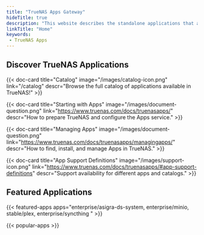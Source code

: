 ```yaml
---
title: "TrueNAS Apps Gateway"
hideTitle: true
description: "This website describes the standalone applications that are available to deploy within TrueNAS for an enhanced user experience and functionality."
linkTitle: "Home"
keywords:
 - TrueNAS Apps
---
```


## Discover TrueNAS Applications

<div class="docs-sections" id="hompage-links">

{{< doc-card title="Catalog" image="/images/catalog-icon.png" link="/catalog"
descr="Browse the full catalog of applications available in TrueNAS!" >}}

{{< doc-card title="Starting with Apps" image="/images/document-question.png" link="https://www.truenas.com/docs/truenasapps/"
descr="How to prepare TrueNAS and configure the Apps service." >}}

{{< doc-card title="Managing Apps" image="/images/document-question.png" link="https://www.truenas.com/docs/truenasapps/managingapps/"
descr="How to find, install, and manage Apps in TrueNAS." >}}

{{< doc-card title="App Support Definitions" image="/images/support-icon.png" link="https://www.truenas.com/docs/truenasapps/#app-support-definitions"
descr="Support availability for different apps and catalogs." >}}

</div>

## Featured Applications

{{< featured-apps apps="enterprise/asigra-ds-system, enterprise/minio, stable/plex, enterprise/syncthing " >}}

{{< popular-apps >}}
